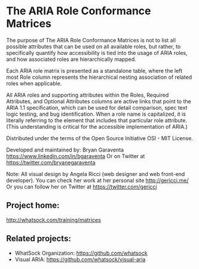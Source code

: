 The ARIA Role Conformance Matrices
========

The purpose of The ARIA Role Conformance Matrices is not to list all possible attributes that can be used on all available roles, but rather, to specifically quantify how accessibility is tied into the usage of ARIA roles, and how associated roles are hierarchically mapped. 

Each ARIA role matrix is presented as a standalone table, where the left most Role column represents the hierarchical nesting association of related roles when applicable. 

All ARIA roles and supporting attributes within the Roles, Required Attributes, and Optional Attributes columns are active links that point to the ARIA 1.1 specification, which can be used for detail comparison, spec text logic testing, and bug identification. When a role name is capitalized, it is literally referring to the element that includes that particular role attribute. (This understanding is critical for the accessible implementation of ARIA.) 

Distributed under the terms of the Open Source Initiative OSI - MIT License.

Developed and maintained by: Bryan Garaventa https://www.linkedin.com/in/bgaraventa
Or on Twitter at https://twitter.com/bryanegaraventa

Note: All visual design by Angela Ricci (web designer and web front-end developer). You can check her work at her personal site http://gericci.me/
Or you can follow her on Twitter at https://twitter.com/gericci

Project home:
-----

http://whatsock.com/training/matrices

Related projects:
-----

* WhatSock Organization: https://github.com/whatsock
* Visual ARIA: https://github.com/whatsock/visual-aria
